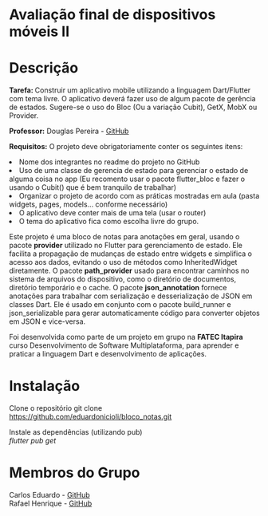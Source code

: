 # Avaliação final de dispositivos móveis II


# Descrição

<b>Tarefa: </b>Construir um aplicativo mobile utilizando a linguagem Dart/Flutter com tema livre. O aplicativo deverá fazer uso de algum pacote de gerência de estados. Sugere-se o uso do Bloc (Ou a variação  Cubit), GetX, MobX ou Provider. 

<b>Professor:</b> Douglas Pereira - [GitHub](https://github.com/douglasroberto90)


<b>Requisitos:</b>
O projeto deve obrigatoriamente conter os seguintes itens:
<li>Nome dos integrantes no readme do projeto no GitHub
<li>Uso de uma classe de gerencia de estado para gerenciar o estado de alguma coisa no app (Eu recomento usar o pacote flutter_bloc e fazer o usando o Cubit() que é bem tranquilo de trabalhar)
<li>Organizar o projeto de acordo com as práticas mostradas em aula (pasta widgets, pages, models... conforme necessário)  
<li>O aplicativo deve conter mais de uma tela (usar o router)
<li>O tema do aplicativo fica como escolha livre do grupo.  


<P>Este projeto é uma bloco de notas para anotações em geral, usando o pacote <b>provider</b> utilizado no Flutter para gerenciamento de estado. Ele facilita a propagação de mudanças de estado entre widgets e simplifica o acesso aos dados, evitando o uso de métodos como InheritedWidget diretamente. O pacote <b>path_provider</b> usado para encontrar caminhos no sistema de arquivos do dispositivo, como o diretório de documentos, diretório temporário e o cache. O pacote <b>json_annotation</b> fornece anotações para trabalhar com serialização e desserialização de JSON em classes Dart. Ele é usado em conjunto com o pacote build_runner e json_serializable para gerar automaticamente código para converter objetos em JSON e vice-versa.</p>

<p>Foi desenvolvida como parte de um projeto em grupo na <b>FATEC Itapira</b> curso Desenvolvimento de Software Multiplataforma, para aprender e praticar a linguagem Dart e desenvolvimento de aplicações.

# Instalação

Clone o repositório
git clone https://github.com/eduardonicioli/bloco_notas.git

Instale as dependências (utilizando pub)<br>
<i>flutter pub get</i>

# Membros do Grupo
Carlos Eduardo - [GitHub](https://github.com/eduardonicioli)<br>
Rafael Henrique - [GitHub](https://github.com/RafaelHOliveira07)

